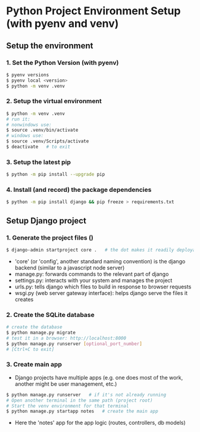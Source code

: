 # Python Project Environment Setup (with pyenv and venv)

## Setup the environment

### 1. Set the Python Version (with pyenv)

```bash
$ pyenv versions
$ pyenv local <version>
$ python -m venv .venv
```

### 2. Setup the virtual environment

```bash
$ python -m venv .venv
# run it:
# nonwindows use:
$ source .venv/bin/activate
# windows use:
$ source .venv/Scripts/activate
$ deactivate   # to exit
```

### 3. Setup the latest pip

```bash
$ python -m pip install --upgrade pip
```

### 4. Install (and record) the package dependencies

```bash
$ python -m pip install django && pip freeze > requirements.txt
```

## Setup Django project

### 1. Generate the project files ()

```bash
$ django-admin startproject core .   # the dot makes it readily deployable
```

- 'core' (or 'config', another standard naming convention) is the django
  backend (similar to a javascript node server)
- manage.py: forwards commands to the relevant part of django
- settings.py: interacts with your system and manages the project
- urls.py: tells django which files to build in response to browser requests
- wsgi.py (web server gateway interface): helps django serve the files it creates

### 2. Create the SQLite database

```bash
# create the database
$ python manage.py migrate
# test it in a browser: http://localhost:8000
$ python manage.py runserver [optional_port_number]
# [Ctrl+C to exit]
```

### 3. Create main app

- Django projects have multiple apps (e.g. one does most of the work, another might
  be user management, etc.)

```bash
$ python manage.py runserver   # if it's not already running
# Open another terminal in the same path (project root)
# Start the venv environment for that terminal
$ python manage.py startapp notes   # create the main app
```

- Here the 'notes' app for the app logic (routes, controllers, db models)

